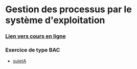 # Gestion des processus par le système d'exploitation

### [Lien vers cours en ligne](https://www.monlyceenumerique.fr/nsi_terminale/arse/a2_systeme_exploitation.php#2)

### Exercice de type BAC
* [sujetA](BAC2021-Sujet2exo4.pdf)
